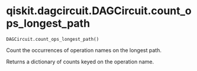 # qiskit.dagcircuit.DAGCircuit.count\_ops\_longest\_path

`DAGCircuit.count_ops_longest_path()`

Count the occurrences of operation names on the longest path.

Returns a dictionary of counts keyed on the operation name.
